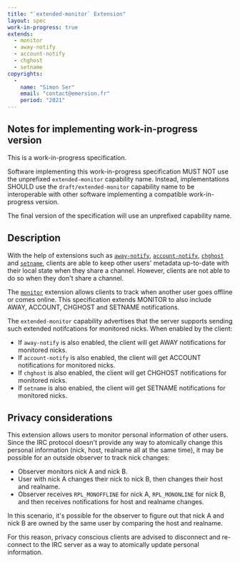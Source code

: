 ```yaml
---
title: "`extended-monitor` Extension"
layout: spec
work-in-progress: true
extends:
  - monitor
  - away-notify
  - account-notify
  - chghost
  - setname
copyrights:
  -
    name: "Simon Ser"
    email: "contact@emersion.fr"
    period: "2021"
---
```



## Notes for implementing work-in-progress version

This is a work-in-progress specification.

Software implementing this work-in-progress specification MUST NOT use the
unprefixed `extended-monitor` capability name. Instead, implementations SHOULD
use the `draft/extended-monitor` capability name to be interoperable with other
software implementing a compatible work-in-progress version.

The final version of the specification will use an unprefixed capability name.


## Description

With the help of extensions such as [`away-notify`](away-notify.html),
[`account-notify`](account-notify.html), [`chghost`](chghost.html) and
[`setname`](setname.html), clients are able to keep other users' metadata
up-to-date with their local state when they share a channel. However, clients
are not able to do so when they don't share a channel.

The [`monitor`](monitor.html) extension allows clients to track when another
user goes offline or comes online. This specification extends MONITOR to also
include AWAY, ACCOUNT, CHGHOST and SETNAME notifications.

The `extended-monitor` capability advertises that the server supports sending
such extended notifcations for monitored nicks. When enabled by the client:

- If `away-notify` is also enabled, the client will get AWAY notifications for
  monitored nicks.
- If `account-notify` is also enabled, the client will get ACCOUNT
  notifications for monitored nicks.
- If `chghost` is also enabled, the client will get CHGHOST notifications for
  monitored nicks.
- If `setname` is also enabled, the client will get SETNAME notifications for
  monitored nicks.

## Privacy considerations

This extension allows users to monitor personal information of other users.
Since the IRC protocol doesn't provide any way to atomically change this
personal information (nick, host, realname all at the same time), it may be
possible for an outside observer to track nick changes:

- Observer monitors nick A and nick B.
- User with nick A changes their nick to nick B, then changes their host and
  realname.
- Observer receives `RPL_MONOFFLINE` for nick A, `RPL_MONONLINE` for nick B,
  and then receives notifications for host and realname changes.

In this scenario, it's possible for the observer to figure out that nick A and
nick B are owned by the same user by comparing the host and realname.

For this reason, privacy conscious clients are advised to disconnect and
re-connect to the IRC server as a way to atomically update personal
information.
